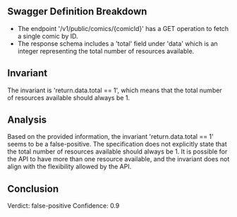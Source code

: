 ## Swagger Definition Breakdown
- The endpoint '/v1/public/comics/{comicId}' has a GET operation to fetch a single comic by ID.
- The response schema includes a 'total' field under 'data' which is an integer representing the total number of resources available.

## Invariant
The invariant is 'return.data.total == 1', which means that the total number of resources available should always be 1.

## Analysis
Based on the provided information, the invariant 'return.data.total == 1' seems to be a false-positive. The specification does not explicitly state that the total number of resources available should always be 1. It is possible for the API to have more than one resource available, and the invariant does not align with the flexibility allowed by the API.

## Conclusion
Verdict: false-positive
Confidence: 0.9

